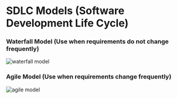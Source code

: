 # SDLC Models (Software Development Life Cycle)
### Waterfall Model (Use when requirements do not change frequently)
<img src="https://raw.githubusercontent.com/mrhm-dev/full-stack-army/master/class-overview/Lecture-01/Waterfall_model.png" alt="waterfall model" />

### Agile Model (Use when requirements change frequently)
<img src="https://raw.githubusercontent.com/mrhm-dev/full-stack-army/master/class-overview/Lecture-01/agile-model-of-se.png" alt="agile model" />